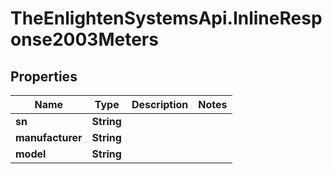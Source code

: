 # TheEnlightenSystemsApi.InlineResponse2003Meters

## Properties

Name | Type | Description | Notes
------------ | ------------- | ------------- | -------------
**sn** | **String** |  | 
**manufacturer** | **String** |  | 
**model** | **String** |  | 


